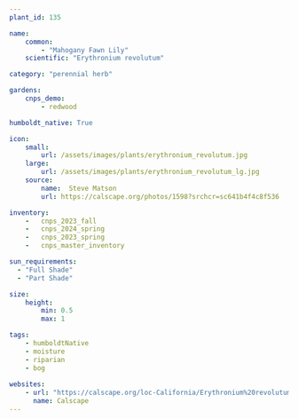 ```yaml
---
plant_id: 135

name: 
    common: 
        - "Mahogany Fawn Lily"  
    scientific: "Erythronium revolutum"   

category: "perennial herb"

gardens:
    cnps_demo:
        - redwood

humboldt_native: True

icon: 
    small: 
        url: /assets/images/plants/erythronium_revolutum.jpg
    large: 
        url: /assets/images/plants/erythronium_revolutum_lg.jpg
    source: 
        name:  Steve Matson 
        url: https://calscape.org/photos/1598?srchcr=sc641b4f4c8f536

inventory: 
    -   cnps_2023_fall
    -   cnps_2024_spring
    -   cnps_2023_spring
    -   cnps_master_inventory

sun_requirements:
  - "Full Shade"
  - "Part Shade"

size:
    height: 
        min: 0.5
        max: 1

tags:
    - humboldtNative
    - moisture
    - riparian
    - bog
 
websites:
    - url: "https://calscape.org/loc-California/Erythronium%20revolutum(%20)"
      name: Calscape
---
```

